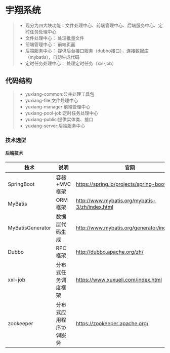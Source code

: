 # 宇翔系统
> - 现分为四大块功能：文件处理中心、前端管理中心、后端服务中心、定时任务处理中心
> - 文件处理中心： 处理批量文件
> - 前端管理中心： 前端页面
> - 后端服务中心： 提供后台接口服务（dubbo接口），连接数据库（mybatis），自动生成代码
> - 定时任务处理中心： 处理定时任务（xxl-job）


## 代码结构
> - yuxiang-common:公共处理工具包
> - yuxiang-file:文件处理中心
> - yuxiang-manager:前端管理中心
> - yuxiang-pool-job:定时任务处理中心
> - yuxiang-public:提供实体类、接口
> - yuxiang-server:后端服务中心

### 技术选型

#### 后端技术

| 技术                 | 说明                | 官网                                           |
| -------------------- | ------------------- | ---------------------------------------------- |
| SpringBoot           | 容器+MVC框架        | https://spring.io/projects/spring-boot         |
| MyBatis              | ORM框架             | http://www.mybatis.org/mybatis-3/zh/index.html |
| MyBatisGenerator     | 数据层代码生成      | http://www.mybatis.org/generator/index.html    |
| Dubbo                | RPC框架            | http://dubbo.apache.org/zh/                    |
| xxl-job              | 分布式任务调度框架  | https://www.xuxueli.com/index.html             |
| zookeeper            | 分布式应用程序协调服务  | https://zookeeper.apache.org/             |
